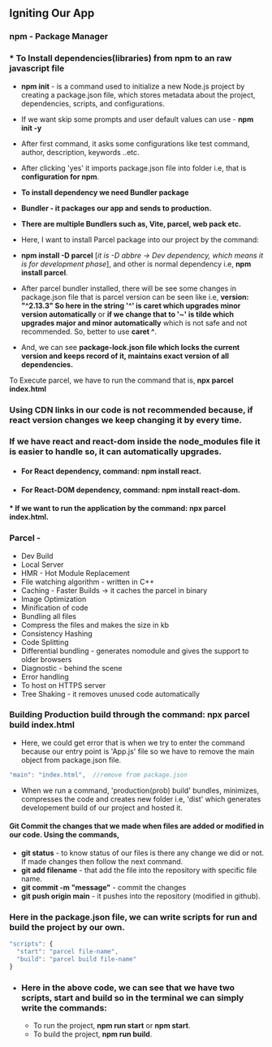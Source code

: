 ## Igniting Our App

### **npm - Package Manager**

### \* **To Install dependencies(libraries) from npm** to an raw javascript file

- **npm init** - is a command used to initialize a new Node.js project by creating a package.json file, which stores metadata about the project, dependencies, scripts, and configurations.

- If we want skip some prompts and user default values can use - **npm init -y**

- After first command, it asks some configurations like test command, author, description, keywords ..etc.

- After clicking 'yes' it imports package.json file into folder i.e, that is **configuration for npm**.

- **To install dependency we need Bundler package**
- **Bundler - it packages our app and sends to production.**
- **There are multiple Bundlers such as, Vite, parcel, web pack etc.**

- Here, I want to install Parcel package into our project by the command:
- **npm install -D parcel** [_it is -D abbre -> Dev dependency, which means it is for development phase_], and other is normal dependency i.e, **npm install parcel**.

- After parcel bundler installed, there will be see some changes in package.json file that is parcel version can be seen like i.e, **version: "^2.13.3" So here in the string '^' is caret which upgrades minor version automatically** or **if we change that to '~' is tilde which upgrades major and minor automatically** which is not safe and not recommended. So, better to use **caret ^**.

- And, we can see **package-lock.json file which locks the current version and keeps record of it, maintains exact version of all dependencies.**

To Execute parcel, we have to run the command that is, **npx parcel index.html**

### Using CDN links in our code is not recommended because, if react version changes we keep changing it by every time.

### If we have react and react-dom inside the node_modules file it is easier to handle so, it can automatically upgrades.

- #### For React dependency, command: **npm install react**.
- #### For React-DOM dependency, command: **npm install react-dom**.

#### \* If we want to run the application by the command: **npx parcel index.html**.

### Parcel -

- Dev Build
- Local Server
- HMR - Hot Module Replacement
- File watching algorithm - written in C++
- Caching - Faster Builds -> it caches the parcel in binary
- Image Optimization
- Minification of code
- Bundling all files
- Compress the files and makes the size in kb
- Consistency Hashing
- Code Splitting
- Differential bundling - generates nomodule and gives the support to older browsers
- Diagnostic - behind the scene
- Error handling
- To host on HTTPS server
- Tree Shaking - it removes unused code automatically

### Building Production build through the command: **npx parcel build index.html**

- Here, we could get error that is when we try to enter the command because our entry point is 'App.js' file so we have to remove the main object from package.json file.

```Javascript
"main": "index.html",  //remove from package.json
```

- When we run a command, 'production(prob) build' bundles, minimizes, compresses the code and creates new folder i.e, 'dist' which generates developement build of our project and hosted it.

#### Git Commit the changes that we made when files are added or modified in our code. Using the commands,

- **git status** - to know status of our files is there any change we did or not. If made changes then follow the next command.
- **git add filename** - that add the file into the repository with specific file name.
- **git commit -m "message"** - commit the changes
- **git push origin main** - it pushes into the repository (modified in github).

### Here in the package.json file, we can write scripts for run and build the project by our own.

```javascript
"scripts": {
  "start": "parcel file-name",
  "build": "parcel build file-name"
}
```

- ### Here in the above code, we can see that we have two scripts, start and build so in the terminal we can simply write the commands:

  - To run the project, **npm run start** or **npm start**.
  - To build the project, **npm run build**.
